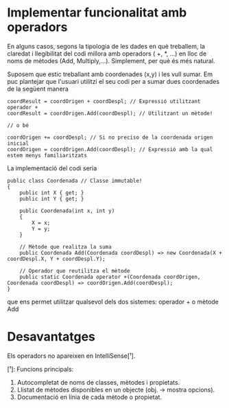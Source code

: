 # Implementar funcionalitat amb operadors

En alguns casos, segons la tipologia de les dades en què treballem, la claredat i llegibilitat del codi millora amb operadors ( +, *, ...) en lloc de noms de mètodes (Add, Multiply,...). Simplement, per què és més natural. 

Suposem que estic treballant amb coordenades (x,y) i les vull sumar. Em puc plantejar que l'usuari utilitzi el seu codi per a sumar dues coordenades de la següent manera

```CSharp
coordResult = coordOrigen + coordDespl; // Expressió utilitzant operador +
coordResult = coordOrigen.Add(coordDespl); // Utilitzant un mètode!

// o bé

coordOrigen += coordDespl; // Si no preciso de la coordenada origen inicial
coordOrigen = coordOrigen.Add(coordDespl); // Expressió amb la qual estem menys familiaritzats
```
La implementació del  codi seria

```CSharp
public class Coordenada // Classe immutable!
{
    public int X { get; }
    public int Y { get; }

    public Coordenada(int x, int y)
    {
        X = x;
        Y = y;
    }

    // Mètode que realitza la suma
    public Coordenada Add(Coordenada coordDespl) => new Coordenada(X + coordDespl.X, Y + coordDespl.Y);

    // Operador que reutilitza el mètode
    public static Coordenada operator +(Coordenada coordOrigen, Coordenada coordDespl) => coordOrigen.Add(coordDespl);
}
```
que ens permet utilitzar qualsevol dels dos sistemes: operador + o mètode Add

# Desavantatges

Els operadors no apareixen en IntelliSense[¹].

[¹]: Funcions principals:

1. Autocompletat de noms de classes, mètodes i propietats.
2. Llistat de mètodes disponibles en un objecte (obj. → mostra opcions).
3. Documentació en línia de cada mètode o propietat.

